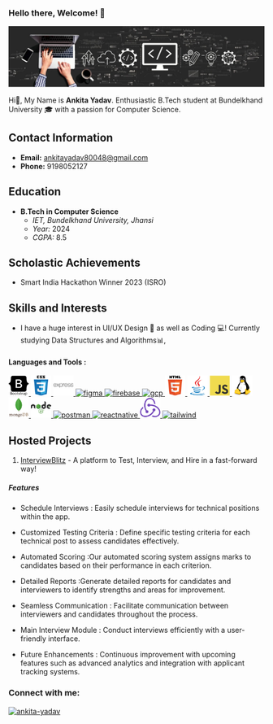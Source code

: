 
<h3> Hello there, Welcome! 👋 </h3>

[![Header](./header.png)](https://www.linkedin.com/in/ankita-yadav-a5056a254/)

<p> Hi👋, My Name is <strong>Ankita Yadav</strong>. Enthusiastic B.Tech student at Bundelkhand University 🎓 with a passion for Computer Science. </p>

## Contact Information
- **Email:** ankitayadav80048@gmail.com
- **Phone:** 9198052127

## Education
- **B.Tech in Computer Science**
  - *IET, Bundelkhand University, Jhansi*
  - *Year:* 2024
  - *CGPA:* 8.5
## Scholastic Achievements
- Smart India Hackathon Winner 2023 (ISRO)

## Skills and Interests
- I have a huge interest in UI/UX Design 🎨 as well as Coding 💻! Currently studying Data Structures and Algorithms📊, 

<h4 align="left">Languages and Tools : </h4>
<a href="https://getbootstrap.com" target="_blank" rel="noreferrer"> <img src="https://raw.githubusercontent.com/devicons/devicon/master/icons/bootstrap/bootstrap-plain-wordmark.svg" alt="bootstrap" width="40" height="40"/> </a> <a href="https://www.w3schools.com/css/" target="_blank" rel="noreferrer"> <img src="https://raw.githubusercontent.com/devicons/devicon/master/icons/css3/css3-original-wordmark.svg" alt="css3" width="40" height="40"/> </a> <a href="https://expressjs.com" target="_blank" rel="noreferrer"> <img src="https://raw.githubusercontent.com/devicons/devicon/master/icons/express/express-original-wordmark.svg" alt="express" width="40" height="40"/> </a> <a href="https://www.figma.com/" target="_blank" rel="noreferrer"> <img src="https://www.vectorlogo.zone/logos/figma/figma-icon.svg" alt="figma" width="40" height="40"/> </a> <a href="https://firebase.google.com/" target="_blank" rel="noreferrer"> <img src="https://www.vectorlogo.zone/logos/firebase/firebase-icon.svg" alt="firebase" width="40" height="40"/> </a> <a href="https://cloud.google.com" target="_blank" rel="noreferrer"> <img src="https://www.vectorlogo.zone/logos/google_cloud/google_cloud-icon.svg" alt="gcp" width="40" height="40"/> </a> <a href="https://www.w3.org/html/" target="_blank" rel="noreferrer"> <img src="https://raw.githubusercontent.com/devicons/devicon/master/icons/html5/html5-original-wordmark.svg" alt="html5" width="40" height="40"/> </a> <a href="https://www.java.com" target="_blank" rel="noreferrer"> <img src="https://raw.githubusercontent.com/devicons/devicon/master/icons/java/java-original.svg" alt="java" width="40" height="40"/> </a> <a href="https://developer.mozilla.org/en-US/docs/Web/JavaScript" target="_blank" rel="noreferrer"> <img src="https://raw.githubusercontent.com/devicons/devicon/master/icons/javascript/javascript-original.svg" alt="javascript" width="40" height="40"/> </a>  <a href="https://www.linux.org/" target="_blank" rel="noreferrer"> <img src="https://raw.githubusercontent.com/devicons/devicon/master/icons/linux/linux-original.svg" alt="linux" width="40" height="40"/> </a> <a href="https://www.mongodb.com/" target="_blank" rel="noreferrer"> <img src="https://raw.githubusercontent.com/devicons/devicon/master/icons/mongodb/mongodb-original-wordmark.svg" alt="mongodb" width="40" height="40"/> </a> <a href="https://nodejs.org" target="_blank" rel="noreferrer"> <img src="https://raw.githubusercontent.com/devicons/devicon/master/icons/nodejs/nodejs-original-wordmark.svg" alt="nodejs" width="40" height="40"/> </a> <a href="https://postman.com" target="_blank" rel="noreferrer"> <img src="https://www.vectorlogo.zone/logos/getpostman/getpostman-icon.svg" alt="postman" width="40" height="40"/> </a> <a href="https://reactnative.dev/" target="_blank" rel="noreferrer"> <img src="https://reactnative.dev/img/header_logo.svg" alt="reactnative" width="40" height="40"/> </a> <a href="https://redux.js.org" target="_blank" rel="noreferrer"> <img src="https://raw.githubusercontent.com/devicons/devicon/master/icons/redux/redux-original.svg" alt="redux" width="40" height="40"/> </a> <a href="https://tailwindcss.com/" target="_blank" rel="noreferrer"> <img src="https://www.vectorlogo.zone/logos/tailwindcss/tailwindcss-icon.svg" alt="tailwind" width="40" height="40"/> </a>  </p>



## Hosted Projects

1. [InterviewBlitz](https://interview-blitz.vercel.app/) - A platform to Test, Interview, and Hire in a fast-forward way! 

##### Features

-  Schedule Interviews :  Easily schedule interviews for technical positions within the app.

- Customized Testing Criteria : Define specific testing criteria for each technical post to assess candidates effectively.

- Automated Scoring  :Our automated scoring system assigns marks to candidates based on their performance in each criterion.

- Detailed Reports :Generate detailed reports for candidates and interviewers to identify strengths and areas for improvement.

- Seamless Communication : Facilitate communication between interviewers and candidates throughout the process.

- Main Interview Module  : Conduct interviews efficiently with a user-friendly interface.

- Future Enhancements : Continuous improvement with upcoming features such as advanced analytics and integration with applicant tracking systems.
  

<h3 align="left">Connect with me:</h3>
<p align="left">
<a href=="https://www.linkedin.com/in/ankita-yadav-a5056a254/" target="blank"><img align="center" src="https://raw.githubusercontent.com/rahuldkjain/github-profile-readme-generator/master/src/images/icons/Social/linked-in-alt.svg" alt="ankita-yadav" height="30" width="40" /></a>
<!-- <a href="https://leetcode.com/yadav_ankita/" target="blank"><img align="center" src="https://raw.githubusercontent.com/rahuldkjain/github-profile-readme-generator/master/src/images/icons/Social/leet-code.svg" alt="ankitayadav" height="30" width="40" /></a> -->
<!-- </a> -->
</p>

